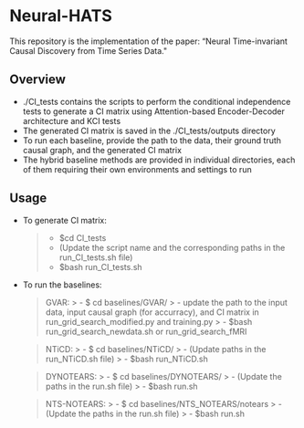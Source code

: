 # Neural-HATS

This repository is the implementation of the paper: “Neural Time-invariant Causal Discovery from Time Series Data." 

## Overview

- ./CI_tests contains the scripts to perform the conditional independence tests to generate a CI matrix using Attention-based Encoder-Decoder architecture and KCI tests
- The generated CI matrix is saved in the ./CI_tests/outputs directory
- To run each baseline, provide the path to the data, their ground truth causal graph, and the generated CI matrix
- The hybrid baseline methods are provided in individual directories, each of them requiring their own environments and settings to run

## Usage

- To generate CI matrix: 
    > - $cd CI_tests 
    > - (Update the script name and the corresponding paths in the run_CI_tests.sh file) 
    > - $bash run_CI_tests.sh 

- To run the baselines:
    > GVAR: 
            > - $ cd baselines/GVAR/
            > - update the path to the input data, input causal graph (for accurracy), and CI matrix in run_grid_search_modified.py and training.py 
            > - $bash run_grid_search_newdata.sh or run_grid_search_fMRI 

    > NTiCD: 
            > - $ cd baselines/NTiCD/
            > - (Update paths in the run_NTiCD.sh file) 
            > - $bash run_NTiCD.sh

    > DYNOTEARS: 
            > - $ cd baselines/DYNOTEARS/
            > - (Update the paths in the run.sh file) 
            > - $bash run.sh

    > NTS-NOTEARS: 
            > - $ cd baselines/NTS_NOTEARS/notears
            > - (Update the paths in the run.sh file) 
            > - $bash run.sh
